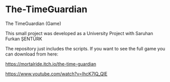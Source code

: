 # The-TimeGuardian
The TimeGuardian (Game)

This small project was developed as a University Project with Saruhan Furkan ŞENTÜRK

The repository just includes the scripts. If you want to see the full game you can download from here:

https://mortalride.itch.io/the-time-guardian

https://www.youtube.com/watch?v=IhcK7lQ_QlE
